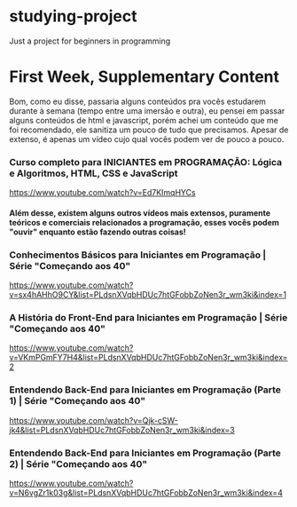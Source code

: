 # studying-project
Just a project for beginners in programming

# First Week, Supplementary Content
Bom, como eu disse, passaria alguns conteúdos pra vocês estudarem durante à semana (tempo entre uma imersão e outra), eu pensei em passar alguns conteúdos de html e javascript, porém achei um conteúdo que me foi recomendado, ele sanitiza um pouco de tudo que precisamos. Apesar de extenso, é apenas um vídeo cujo qual vocês podem ver de pouco a pouco.

### Curso completo para INICIANTES em PROGRAMAÇÃO: Lógica e Algoritmos, HTML, CSS e JavaScript
https://www.youtube.com/watch?v=Ed7KImqHYCs

#### Além desse, existem alguns outros vídeos mais extensos, puramente teóricos e comerciais relacionados a programação, esses vocês podem "ouvir" enquanto estão fazendo outras coisas!

### Conhecimentos Básicos para Iniciantes em Programação | Série "Começando aos 40"
https://www.youtube.com/watch?v=sx4hAHhO9CY&list=PLdsnXVqbHDUc7htGFobbZoNen3r_wm3ki&index=1

### A História do Front-End para Iniciantes em Programação | Série "Começando aos 40"
https://www.youtube.com/watch?v=VKmPGmFY7H4&list=PLdsnXVqbHDUc7htGFobbZoNen3r_wm3ki&index=2

### Entendendo Back-End para Iniciantes em Programação (Parte 1) | Série "Começando aos 40"
https://www.youtube.com/watch?v=Qjk-cSW-jk4&list=PLdsnXVqbHDUc7htGFobbZoNen3r_wm3ki&index=3

### Entendendo Back-End para Iniciantes em Programação (Parte 2) | Série "Começando aos 40"
https://www.youtube.com/watch?v=N6vgZr1k03g&list=PLdsnXVqbHDUc7htGFobbZoNen3r_wm3ki&index=4
